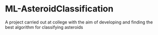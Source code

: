 # ML-AsteroidClassification
A project carried out at college with the aim of developing and finding the best algorithm for classifying asteroids
